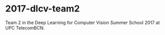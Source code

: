 # 2017-dlcv-team2
Team 2 in the Deep Learning for Computer Vision Summer School 2017 at UPC TelecomBCN.
